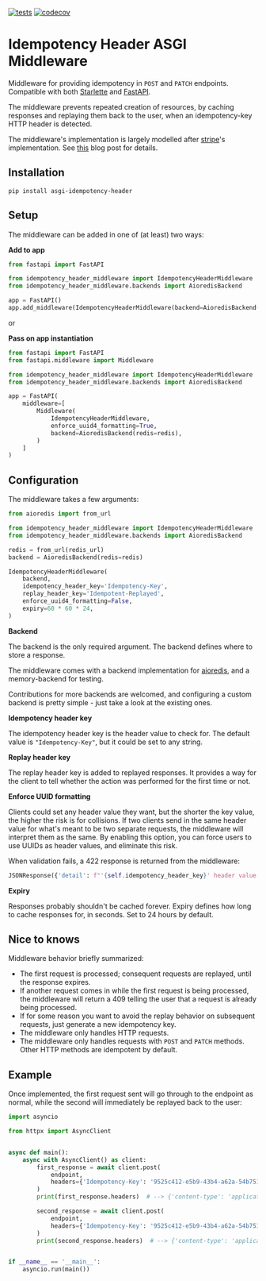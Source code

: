 [![tests](https://github.com/sondrelg/asgi-idempotency-header/actions/workflows/test.yml/badge.svg)](https://github.com/sondrelg/asgi-idempotency-header/actions/workflows/test.yml)
[![codecov](https://codecov.io/gh/sondrelg/asgi-idempotency-header/branch/main/graph/badge.svg?token=UOJTCSY8H7)](https://codecov.io/gh/sondrelg/asgi-idempotency-header)

# Idempotency Header ASGI Middleware

Middleware for providing idempotency in `POST` and `PATCH` endpoints.
Compatible with both [Starlette](https://github.com/encode/starlette) and [FastAPI](https://github.com/tiangolo/fastapi).

The middleware prevents repeated creation of resources, by
caching responses and replaying them back to the user,
when an idempotency-key HTTP header is detected.

The middleware's implementation is largely modelled after [stripe](stripe.com)'s implementation. See [this](https://stripe.com/blog/idempotency) blog post for details.

## Installation

```
pip install asgi-idempotency-header
```

## Setup

The middleware can be added in one of (at least) two ways:

**Add to app**

```python
from fastapi import FastAPI

from idempotency_header_middleware import IdempotencyHeaderMiddleware
from idempotency_header_middleware.backends import AioredisBackend

app = FastAPI()
app.add_middleware(IdempotencyHeaderMiddleware(backend=AioredisBackend(redis=redis)))
```
or

**Pass on app instantiation**

```python
from fastapi import FastAPI
from fastapi.middleware import Middleware

from idempotency_header_middleware import IdempotencyHeaderMiddleware
from idempotency_header_middleware.backends import AioredisBackend

app = FastAPI(
    middleware=[
        Middleware(
            IdempotencyHeaderMiddleware,
            enforce_uuid4_formatting=True,
            backend=AioredisBackend(redis=redis),
        )
    ]
)
```



## Configuration

The middleware takes a few arguments:

```python
from aioredis import from_url

from idempotency_header_middleware import IdempotencyHeaderMiddleware
from idempotency_header_middleware.backends import AioredisBackend

redis = from_url(redis_url)
backend = AioredisBackend(redis=redis)

IdempotencyHeaderMiddleware(
    backend,
    idempotency_header_key='Idempotency-Key',
    replay_header_key='Idempotent-Replayed',
    enforce_uuid4_formatting=False,
    expiry=60 * 60 * 24,
)
```

**Backend**

The backend is the only required argument. The backend defines where to store a response.

The middleware comes with a backend implementation for [aioredis](https://github.com/aio-libs/aioredis-py),
and a memory-backend for testing.

Contributions for more backends are welcomed, and configuring a custom backend is pretty simple - just
take a look at the existing ones.

**Idempotency header key**

The idempotency header key is the header value to check for.
The default value is `"Idempotency-Key"`, but it could be set to any string.

**Replay header key**

The replay header key is added to replayed responses. It provides a way for the client
to tell whether the action was performed for the first time or not.

**Enforce UUID formatting**

Clients could set any header value they want, but the shorter the key value, the higher the risk is for collisions.
If two clients send in the same header value for what's meant to be two separate requests, the
middleware will interpret them as the same.
By enabling this option, you can force users to use UUIDs as header values, and eliminate this risk.

When validation fails, a 422 response is returned from the middleware:

```python
JSONResponse({'detail': f"'{self.idempotency_header_key}' header value must be formatted as a v4 UUID"}, 422)
```

**Expiry**

Responses probably shouldn't be cached forever. Expiry defines how long to cache responses for, in seconds. Set
to 24 hours by default.

## Nice to knows

Middleware behavior briefly summarized:

- The first request is processed; consequent requests are replayed, until the response expires.
- If another request comes in while the first request is being processed, the middleware will
return a 409 telling the user that a request is already being processed.
- If for some reason you want to avoid the replay behavior on subsequent requests, just generate a new idempotency key.
- The middleware only handles HTTP requests.
- The middleware only handles requests with `POST` and `PATCH` methods. Other HTTP methods are idempotent by default.

## Example

Once implemented, the first request sent will go through to the endpoint as normal,
while the second will immediately be replayed back to the user:

```python
import asyncio

from httpx import AsyncClient


async def main():
    async with AsyncClient() as client:
        first_response = await client.post(
            endpoint,
            headers={'Idempotency-Key': '9525c412-e5b9-43b4-a62a-54b751fac989'}
        )
        print(first_response.headers)  # --> {'content-type': 'application/json'}

        second_response = await client.post(
            endpoint,
            headers={'Idempotency-Key': '9525c412-e5b9-43b4-a62a-54b751fac989'}
        )
        print(second_response.headers)  # --> {'content-type': 'application/json', 'idempotency-replayed': true}


if __name__ == '__main__':
    asyncio.run(main())
```
